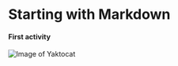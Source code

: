 # Starting with Markdown
#### First activity
![Image of Yaktocat](https://octodex.github.com/images/yaktocat.png)
